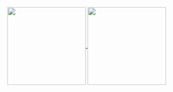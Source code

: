 <a href="https://github.com/pranavcpawar/github-readme-stats">
  <img height=180 align="center" src="https://github-readme-stats-git-master-pranavcpawars-projects.vercel.app/api?username=pranavcpawar&custom_title=pranavcpawar's%20github%20stats&show_icons=true&theme=dark&include_all_commits=true&count_private=true&bg_color=050505&border_color=404040&width=180&title_color=1b85b8&border_radius=4&icon_color=1b85b8&theme=dark#gh-dark-mode-only" />
</a>
<a href="https://github.com/pranavcpawar/convoychat">
  <img height=180 align="center" src="https://github-readme-stats-git-master-pranavcpawars-projects.vercel.app/api/top-langs?username=pranavcpawar&layout=compact&langs_count=8&card_width=240&theme=dark&bg_color=050505&border_color=404040&title_color=1b85b8" />
</a>
